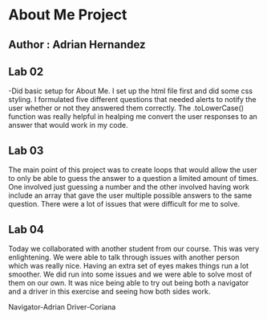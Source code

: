 # About Me Project

## Author : Adrian Hernandez

## Lab 02
-Did basic setup for About Me. I set up the html file first and did some css styling. I formulated five different questions that needed alerts to notify the user whether or not they answered them correctly. The .toLowerCase() function was really helpful in healping me convert the user responses to an answer that would work in my code.

## Lab 03
The main point of this project was to create loops that would allow the user to only be able to guess the answer to a question a limited amount of times. One involved just guessing a number and the other involved having work include an array that gave the user multiple possible answers to the same question. There were a lot of issues that were difficult for me to solve.

## Lab 04
Today we collaborated with another student from our course. This was very enlightening. We were able to talk through issues with another person which was really nice. Having an extra set of eyes makes things run a lot smoother. We did run into some issues and we were able to solve most of them on our own. It was nice being able to try out being both a navigator and a driver in this exercise and seeing how both sides work.

Navigator-Adrian
Driver-Coriana